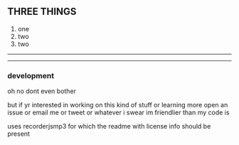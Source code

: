 THREE THINGS
------------------------------------------------------------

1.  one
2. two
3. two


-----------------------

------------------------------------------

### development

 oh no dont even bother

 but if yr interested in working on this kind of stuff or learning more open an issue or email me or tweet or whatever i swear im friendlier than my code is



uses recorderjsmp3 for which the readme with license info should be present